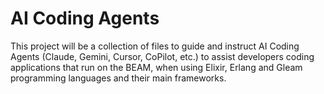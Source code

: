 # AI Coding Agents

This project will be a collection of files to guide and instruct AI Coding Agents (Claude, Gemini, Cursor, CoPilot, etc.) to assist developers coding applications that run on the BEAM, when using Elixir, Erlang and Gleam programming languages and their main frameworks.
